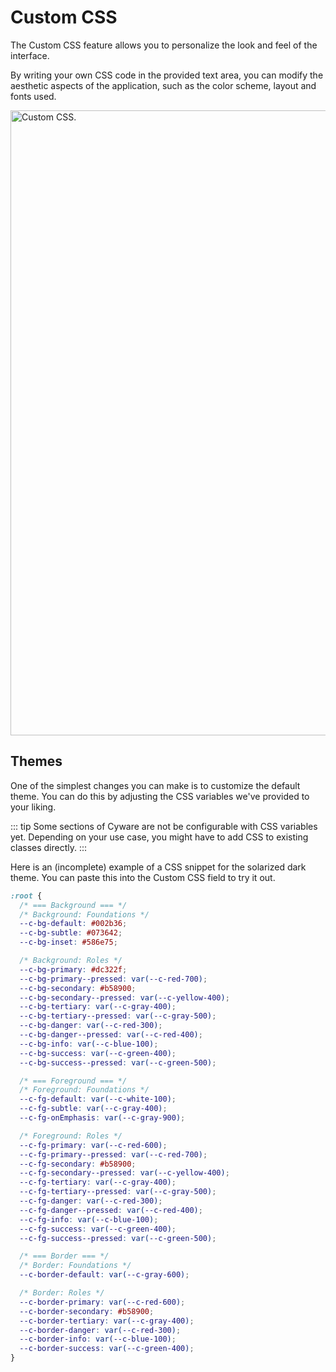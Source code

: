 # Custom CSS

The Custom CSS feature allows you to personalize the look and feel of the interface.

By writing your own CSS code in the provided text area, you can modify the aesthetic aspects of the application, such as the color scheme, layout and fonts used.

<img width="1000" alt="Custom CSS." src="/_images/custom_css.png" no-shadow center/>

## Themes

One of the simplest changes you can make is to customize the default theme. You can do this by adjusting the CSS variables we've provided to your liking.

::: tip
Some sections of Cyware are not be configurable with CSS variables yet. Depending on your use case, you might have to add CSS to existing classes directly.
:::

Here is an (incomplete) example of a CSS snippet for the solarized dark theme. You can paste this into the Custom CSS field to try it out.

```css
:root {
  /* === Background === */
  /* Background: Foundations */
  --c-bg-default: #002b36;
  --c-bg-subtle: #073642;
  --c-bg-inset: #586e75;

  /* Background: Roles */
  --c-bg-primary: #dc322f;
  --c-bg-primary--pressed: var(--c-red-700);
  --c-bg-secondary: #b58900;
  --c-bg-secondary--pressed: var(--c-yellow-400);
  --c-bg-tertiary: var(--c-gray-400);
  --c-bg-tertiary--pressed: var(--c-gray-500);
  --c-bg-danger: var(--c-red-300);
  --c-bg-danger--pressed: var(--c-red-400);
  --c-bg-info: var(--c-blue-100);
  --c-bg-success: var(--c-green-400);
  --c-bg-success--pressed: var(--c-green-500);

  /* === Foreground === */
  /* Foreground: Foundations */
  --c-fg-default: var(--c-white-100);
  --c-fg-subtle: var(--c-gray-400);
  --c-fg-onEmphasis: var(--c-gray-900);

  /* Foreground: Roles */
  --c-fg-primary: var(--c-red-600);
  --c-fg-primary--pressed: var(--c-red-700);
  --c-fg-secondary: #b58900;
  --c-fg-secondary--pressed: var(--c-yellow-400);
  --c-fg-tertiary: var(--c-gray-400);
  --c-fg-tertiary--pressed: var(--c-gray-500);
  --c-fg-danger: var(--c-red-300);
  --c-fg-danger--pressed: var(--c-red-400);
  --c-fg-info: var(--c-blue-100);
  --c-fg-success: var(--c-green-400);
  --c-fg-success--pressed: var(--c-green-500);

  /* === Border === */
  /* Border: Foundations */
  --c-border-default: var(--c-gray-600);

  /* Border: Roles */
  --c-border-primary: var(--c-red-600);
  --c-border-secondary: #b58900;
  --c-border-tertiary: var(--c-gray-400);
  --c-border-danger: var(--c-red-300);
  --c-border-info: var(--c-blue-100);
  --c-border-success: var(--c-green-400);
}
```
